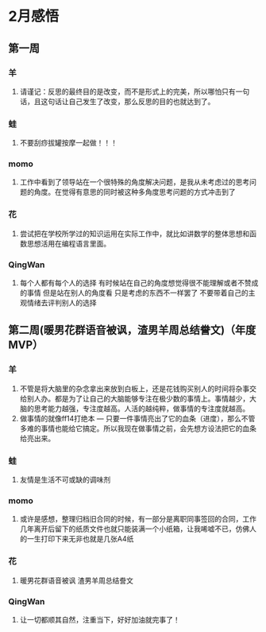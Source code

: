 # 2月感悟
## 第一周
### 羊
1. 请谨记：反思的最终目的是改变，而不是形式上的完美，所以哪怕只有一句话，且这句话让自己发生了改变，那么反思的目的也就达到了。

### 蛙
1. 不要刮痧拔罐按摩一起做！！！

### momo
1. 工作中看到了领导站在一个很特殊的角度解决问题，是我从未考虑过的思考问题的角度。在觉得有意思的同时被这种多角度思考问题的方式冲击到了

### 花
1. 尝试把在学校所学过的知识运用在实际工作中，就比如讲数学的整体思想和函数思想活用在编程语言里面。

### QingWan
1. 每个人都有每个人的选择  有时候站在自己的角度想觉得很不能理解或者不赞成的事情 但是站在别人的角度看 只是考虑的东西不一样罢了 不要带着自己的主观情绪去评判别人的选择

## 第二周(暖男花群语音被讽，渣男羊周总结誊文)（年度MVP）

### 羊
1. 不管是将大脑里的杂念拿出来放到白板上，还是花钱购买别人的时间将杂事交给别人办。都是为了让自己的大脑能够专注在极少数的事情上。事情越少，大脑的思考能力越强，专注度越高。人活的越纯粹，做事情的专注度就越高。
2. 做事情的就像ff14打绝本 — 只要一件事情亮出了它的血条（进度），那么不管多难的事情也能给它搞定。所以我现在做事情之前，会先想方设法把它的血条给亮出来。

### 蛙
1. 友情是生活不可或缺的调味剂

### momo
1. 或许是感想，整理归档旧合同的时候，有一部分是离职同事签回的合同，工作几年离开后留下的纸质文件也就只能装满一个小纸箱，让我唏嘘不已，仿佛人的一生打印下来无非也就是几张A4纸

### 花
1. 暖男花群语音被讽 渣男羊周总结誊文

### QingWan
1. 让一切都顺其自然，注重当下，好好加油就完事了！
